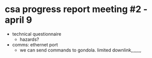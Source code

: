csa progress report meeting #2 - april 9
===========

* technical questionnaire
	* hazards?
* comms: ethernet port
	* we can send commands to gondola. limited downlink,,,,,,,,
